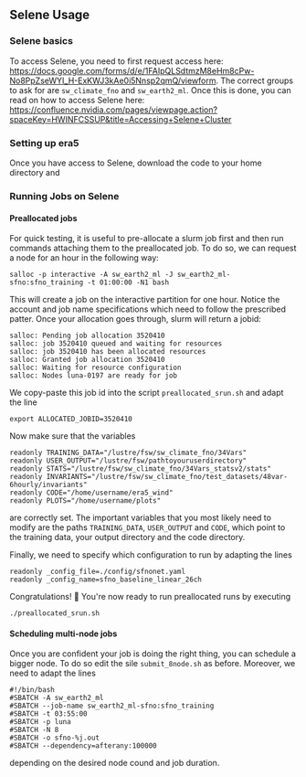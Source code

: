 <!-- markdownlint-disable -->
## Selene Usage

### Selene basics

To access Selene, you need to first request access here: https://docs.google.com/forms/d/e/1FAIpQLSdtmzM8eHm8cPw-No8PpZseWYI_H-ExKWJ3kAe0i5Nnsp2qmQ/viewform. The correct groups to ask for are `sw_climate_fno` and `sw_earth2_ml`. Once this is done, you can read on how to access Selene here: https://confluence.nvidia.com/pages/viewpage.action?spaceKey=HWINFCSSUP&title=Accessing+Selene+Cluster


### Setting up era5

Once you have access to Selene, download the code to your home directory and 

### Running Jobs on Selene

#### Preallocated jobs

For quick testing, it is useful to pre-allocate a slurm job first and then run commands attaching them to the preallocated job. To do so, we can request a node for an hour in the following way:

```
salloc -p interactive -A sw_earth2_ml -J sw_earth2_ml-sfno:sfno_training -t 01:00:00 -N1 bash
```

This will create a job on the interactive partition for one hour. Notice the account and job name specifications which need to follow the prescribed patter. Once your allocation goes through, slurm will return a jobid:
```
salloc: Pending job allocation 3520410
salloc: job 3520410 queued and waiting for resources
salloc: job 3520410 has been allocated resources
salloc: Granted job allocation 3520410
salloc: Waiting for resource configuration
salloc: Nodes luna-0197 are ready for job
```
We copy-paste this job id into the script `preallocated_srun.sh` and adapt the line
```
export ALLOCATED_JOBID=3520410
```
Now make sure that the variables
```
readonly TRAINING_DATA="/lustre/fsw/sw_climate_fno/34Vars"
readonly USER_OUTPUT="/lustre/fsw/pathtoyouruserdirectory"
readonly STATS="/lustre/fsw/sw_climate_fno/34Vars_statsv2/stats"
readonly INVARIANTS="/lustre/fsw/sw_climate_fno/test_datasets/48var-6hourly/invariants"
readonly CODE="/home/username/era5_wind"
readonly PLOTS="/home/username/plots"
```
are correctly set. The important variables that you most likely need to modify are the paths `TRAINING_DATA`, `USER_OUTPUT` and `CODE`, which point to the training data, your output directory and the code directory.

Finally, we need to specify which configuration to run by adapting the lines
```
readonly _config_file=./config/sfnonet.yaml
readonly _config_name=sfno_baseline_linear_26ch
```

Congratulations! 🥳 You're now ready to run preallocated runs by executing
```
./preallocated_srun.sh
```

#### Scheduling multi-node jobs

Once you are confident your job is doing the right thing, you can schedule a bigger node. To do so edit the sile `submit_8node.sh` as before. Moreover, we need to adapt the lines
```
#!/bin/bash
#SBATCH -A sw_earth2_ml
#SBATCH --job-name sw_earth2_ml-sfno:sfno_training
#SBATCH -t 03:55:00
#SBATCH -p luna
#SBATCH -N 8
#SBATCH -o sfno-%j.out
#SBATCH --dependency=afterany:100000
```
depending on the desired node cound and job duration.